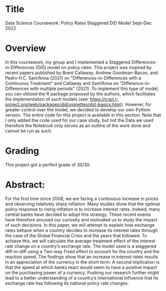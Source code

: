 # Title
Data Science Coursework: Policy Rates Staggered DiD Model
Sept-Dec 2022

# Overview
In this coursework, my group and I implemented a Staggered Differences-in-Differences (DiD) model on policy rates. This project was inspired by recent papers published by Brent Callaway, Andrew Goodman-Bacon, and Pedro H.C. Sant’Anna (2021) on "Differences-in-Differences with a Continuous Treatment" and Callaway and Sant’Anna on "Difference-in-Differences with multiple periods" (2021). To implement this type of model, you can utilized the R package proposed by the authors, which facilitates the implementation of such models (see: https://cran.r-project.org/web/packages/did/vignettes/did-basics.html). However, for greater control over the model, we decided to develop our own Python version. The entire code for this project is available in this section.
Note that I only added the code used for our case study, but not the Data we used therefore the Notebook only serves as an outline of the work done and cannot be run as such.
# Grading
This project got a perfect grade of 30/30.

# Abstract:
For the first time since 2008, we are facing a continuous increase in prices and
observing relatively sharp inflation. Many studies show that the optimal policy
response to rising inflation is to increase interest rates. Indeed, many central banks
have decided to adopt this strategy. These recent events have therefore aroused our
curiosity and motivated us to study the impact of such decisions. In this paper, we
will attempt to explain how exchange rates behave when a country decides to
increase its interest rates through the case of the Global Financial Crisis and the
years that followed. To achieve this, we will calculate the average treatment effect of
the interest rate change on a country’s exchange rate. The model used is a staggered
diff-in-diff using a Two-way Fixed effect to account for the country and the reaction
speed.
The findings show that an increase in interest rates results in an appreciation of the
currency in the short term. A second implication is that the speed at which banks
react would seem to have a positive impact on the purchasing power of a currency.
Pushing our research further might lead to a better understanding of a country’s
international influence that its exchange rate has following its national policy rate
changes.
